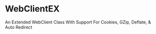 # WebClientEX
An Extended WebClient Class With Support For Cookies, GZip, Deflate, &amp; Auto Redirect
